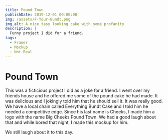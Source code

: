 ```yaml
---
title: Pound Town
publishDate: 2019-12-01 00:00:00
img: /assets/F-Your-Bundt.png
img_alt: A nice tasy looking cake with some profanity
description: |
  Funny project I did for a friend.
tags:
  - Framer
  - Mockup
  - Not Real
---
```


# Pound Town

This was a ficticious project I did as a joke for a friend. I went over my friends house and he offered me some of the pound cake he had made. It was delicious and I jokingly told him that he should sell it. It was really good. We have a local chain called Everything Bundt Cake and I told him he needed a competitive edge. Since his last name is Cheeks, I made him a logo with the name Big Cheeks Pound Town. We had a good laugh about that and while bored that night, I made this mockup for him.

We still laugh about it to this day.

